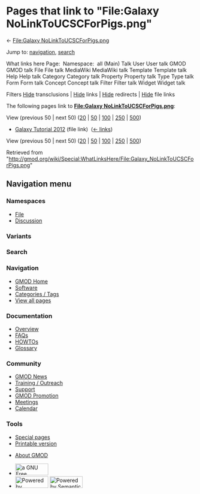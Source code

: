 <div id="mw-page-base" class="noprint">

</div>

<div id="mw-head-base" class="noprint">

</div>

<div id="content" class="mw-body" role="main">

<span id="top"></span>

<div id="mw-js-message" style="display:none;">

</div>



# <span dir="auto">Pages that link to "File:Galaxy NoLinkToUCSCForPigs.png"</span>

<div id="bodyContent">

<div id="contentSub">

← [File:Galaxy
NoLinkToUCSCForPigs.png](/wiki/File:Galaxy_NoLinkToUCSCForPigs.png "File:Galaxy NoLinkToUCSCForPigs.png")

</div>

<div id="jump-to-nav" class="mw-jump">

Jump to: [navigation](#mw-navigation), [search](#p-search)

</div>

<div id="mw-content-text">

What links here Page:  Namespace:  all (Main) Talk User User talk GMOD
GMOD talk File File talk MediaWiki MediaWiki talk Template Template talk
Help Help talk Category Category talk Property Property talk Type Type
talk Form Form talk Concept Concept talk Filter Filter talk Widget
Widget talk

Filters
[Hide](/mediawiki/index.php?title=Special:WhatLinksHere/File:Galaxy_NoLinkToUCSCForPigs.png&hidetrans=1 "Special:WhatLinksHere/File:Galaxy NoLinkToUCSCForPigs.png")
transclusions \|
[Hide](/mediawiki/index.php?title=Special:WhatLinksHere/File:Galaxy_NoLinkToUCSCForPigs.png&hidelinks=1 "Special:WhatLinksHere/File:Galaxy NoLinkToUCSCForPigs.png")
links \|
[Hide](/mediawiki/index.php?title=Special:WhatLinksHere/File:Galaxy_NoLinkToUCSCForPigs.png&hideredirs=1 "Special:WhatLinksHere/File:Galaxy NoLinkToUCSCForPigs.png")
redirects \|
[Hide](/mediawiki/index.php?title=Special:WhatLinksHere/File:Galaxy_NoLinkToUCSCForPigs.png&hideimages=1 "Special:WhatLinksHere/File:Galaxy NoLinkToUCSCForPigs.png")
file links

The following pages link to **[File:Galaxy
NoLinkToUCSCForPigs.png](/wiki/File:Galaxy_NoLinkToUCSCForPigs.png "File:Galaxy NoLinkToUCSCForPigs.png")**:

View (previous 50 \| next 50)
([20](/mediawiki/index.php?title=Special:WhatLinksHere/File:Galaxy_NoLinkToUCSCForPigs.png&limit=20 "Special:WhatLinksHere/File:Galaxy NoLinkToUCSCForPigs.png")
\|
[50](/mediawiki/index.php?title=Special:WhatLinksHere/File:Galaxy_NoLinkToUCSCForPigs.png&limit=50 "Special:WhatLinksHere/File:Galaxy NoLinkToUCSCForPigs.png")
\|
[100](/mediawiki/index.php?title=Special:WhatLinksHere/File:Galaxy_NoLinkToUCSCForPigs.png&limit=100 "Special:WhatLinksHere/File:Galaxy NoLinkToUCSCForPigs.png")
\|
[250](/mediawiki/index.php?title=Special:WhatLinksHere/File:Galaxy_NoLinkToUCSCForPigs.png&limit=250 "Special:WhatLinksHere/File:Galaxy NoLinkToUCSCForPigs.png")
\|
[500](/mediawiki/index.php?title=Special:WhatLinksHere/File:Galaxy_NoLinkToUCSCForPigs.png&limit=500 "Special:WhatLinksHere/File:Galaxy NoLinkToUCSCForPigs.png"))

- [Galaxy Tutorial
  2012](/wiki/Galaxy_Tutorial_2012 "Galaxy Tutorial 2012") (file link) ‎
  <span class="mw-whatlinkshere-tools">([←
  links](/mediawiki/index.php?title=Special:WhatLinksHere&target=Galaxy+Tutorial+2012 "Special:WhatLinksHere"))</span>

View (previous 50 \| next 50)
([20](/mediawiki/index.php?title=Special:WhatLinksHere/File:Galaxy_NoLinkToUCSCForPigs.png&limit=20 "Special:WhatLinksHere/File:Galaxy NoLinkToUCSCForPigs.png")
\|
[50](/mediawiki/index.php?title=Special:WhatLinksHere/File:Galaxy_NoLinkToUCSCForPigs.png&limit=50 "Special:WhatLinksHere/File:Galaxy NoLinkToUCSCForPigs.png")
\|
[100](/mediawiki/index.php?title=Special:WhatLinksHere/File:Galaxy_NoLinkToUCSCForPigs.png&limit=100 "Special:WhatLinksHere/File:Galaxy NoLinkToUCSCForPigs.png")
\|
[250](/mediawiki/index.php?title=Special:WhatLinksHere/File:Galaxy_NoLinkToUCSCForPigs.png&limit=250 "Special:WhatLinksHere/File:Galaxy NoLinkToUCSCForPigs.png")
\|
[500](/mediawiki/index.php?title=Special:WhatLinksHere/File:Galaxy_NoLinkToUCSCForPigs.png&limit=500 "Special:WhatLinksHere/File:Galaxy NoLinkToUCSCForPigs.png"))

</div>

<div class="printfooter">

Retrieved from
"<http://gmod.org/wiki/Special:WhatLinksHere/File:Galaxy_NoLinkToUCSCForPigs.png>"

</div>

<div id="catlinks" class="catlinks catlinks-allhidden">

</div>

<div class="visualClear">

</div>

</div>

</div>

<div id="mw-navigation">

## Navigation menu

<div id="mw-head">



<div id="left-navigation">

<div id="p-namespaces" class="vectorTabs" role="navigation"
aria-labelledby="p-namespaces-label">

### Namespaces

- <span id="ca-nstab-image"><a href="/wiki/File:Galaxy_NoLinkToUCSCForPigs.png" accesskey="c"
  title="View the file page [c]">File</a></span>
- <span id="ca-talk"><a
  href="/mediawiki/index.php?title=File_talk:Galaxy_NoLinkToUCSCForPigs.png&amp;action=edit&amp;redlink=1"
  accesskey="t"
  title="Discussion about the content page [t]">Discussion</a></span>

</div>

<div id="p-variants" class="vectorMenu emptyPortlet" role="navigation"
aria-labelledby="p-variants-label">

### 

### Variants[](#)

<div class="menu">

</div>

</div>

</div>

<div id="right-navigation">





</div>

<div id="p-search" role="search">

### Search

<div id="simpleSearch">

</div>

</div>

</div>

</div>

<div id="mw-panel">

<div id="p-logo" role="banner">

<a href="/wiki/Main_Page"
style="background-image: url(http://gmod.org/images/GMOD-cogs.png);"
title="Visit the main page"></a>

</div>

<div id="p-Navigation" class="portal" role="navigation"
aria-labelledby="p-Navigation-label">

### Navigation

<div class="body">

- <span id="n-GMOD-Home">[GMOD Home](/wiki/Main_Page)</span>
- <span id="n-Software">[Software](/wiki/GMOD_Components)</span>
- <span id="n-Categories-.2F-Tags">[Categories /
  Tags](/wiki/Categories)</span>
- <span id="n-View-all-pages">[View all
  pages](/wiki/Special:AllPages)</span>

</div>

</div>

<div id="p-Documentation" class="portal" role="navigation"
aria-labelledby="p-Documentation-label">

### Documentation

<div class="body">

- <span id="n-Overview">[Overview](/wiki/Overview)</span>
- <span id="n-FAQs">[FAQs](/wiki/Category:FAQ)</span>
- <span id="n-HOWTOs">[HOWTOs](/wiki/Category:HOWTO)</span>
- <span id="n-Glossary">[Glossary](/wiki/Glossary)</span>

</div>

</div>

<div id="p-Community" class="portal" role="navigation"
aria-labelledby="p-Community-label">

### Community

<div class="body">

- <span id="n-GMOD-News">[GMOD News](/wiki/GMOD_News)</span>
- <span id="n-Training-.2F-Outreach">[Training /
  Outreach](/wiki/Training_and_Outreach)</span>
- <span id="n-Support">[Support](/wiki/Support)</span>
- <span id="n-GMOD-Promotion">[GMOD
  Promotion](/wiki/GMOD_Promotion)</span>
- <span id="n-Meetings">[Meetings](/wiki/Meetings)</span>
- <span id="n-Calendar">[Calendar](/wiki/Calendar)</span>

</div>

</div>

<div id="p-tb" class="portal" role="navigation"
aria-labelledby="p-tb-label">

### Tools

<div class="body">

- <span id="t-specialpages"><a href="/wiki/Special:SpecialPages" accesskey="q"
  title="A list of all special pages [q]">Special pages</a></span>
- <span id="t-print"><a
  href="/mediawiki/index.php?title=Special:WhatLinksHere/File:Galaxy_NoLinkToUCSCForPigs.png&amp;printable=yes"
  rel="alternate" accesskey="p"
  title="Printable version of this page [p]">Printable version</a></span>

</div>

</div>

</div>

</div>

<div id="footer" role="contentinfo">

- <span id="footer-places-about">[About
  GMOD](/wiki/GMOD:About "GMOD:About")</span>

<!-- -->

- <span id="footer-copyrightico">[<img src="http://www.gnu.org/graphics/gfdl-logo-small.png" width="88"
  height="31" alt="a GNU Free Documentation License" />](http://www.gnu.org/licenses/fdl-1.3.html)</span>
- <span id="footer-poweredbyico">[<img src="/mediawiki/skins/common/images/poweredby_mediawiki_88x31.png"
  width="88" height="31" alt="Powered by MediaWiki" />](//www.mediawiki.org/)
  [<img
  src="/mediawiki/extensions/SemanticMediaWiki/includes/../resources/images/smw_button.png"
  width="88" height="31" alt="Powered by Semantic MediaWiki" />](https://www.semantic-mediawiki.org/wiki/Semantic_MediaWiki)</span>

<div style="clear:both">

</div>

</div>
